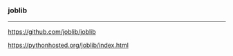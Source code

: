 ### joblib
---
https://github.com/joblib/joblib

https://pythonhosted.org/joblib/index.html

```
```

```
```

```
```


